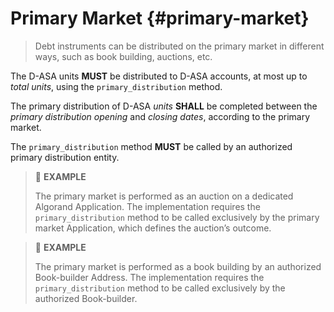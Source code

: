 # Primary Market {#primary-market}

> Debt instruments can be distributed on the primary market in different ways, such
> as book building, auctions, etc.

The D-ASA units **MUST** be distributed to D-ASA accounts, at most up to *total
units*, using the `primary_distribution` method.

The primary distribution of D-ASA *units* **SHALL** be completed between the *primary
distribution opening* and *closing dates*, according to the primary market.

The `primary_distribution` method **MUST** be called by an authorized primary distribution
entity.

> 📎 **EXAMPLE**
>
> The primary market is performed as an auction on a dedicated Algorand Application.
> The implementation requires the `primary_distribution` method to be called exclusively
> by the primary market Application, which defines the auction’s outcome.

> 📎 **EXAMPLE**
>
> The primary market is performed as a book building by an authorized Book-builder
> Address. The implementation requires the `primary_distribution` method to be called
> exclusively by the authorized Book-builder.
